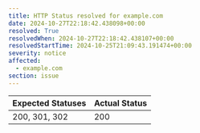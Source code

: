 ```yaml
---
title: HTTP Status resolved for example.com
date: 2024-10-27T22:18:42.438098+00:00
resolved: True
resolvedWhen: 2024-10-27T22:18:42.438107+00:00
resolvedStartTime: 2024-10-25T21:09:43.191474+00:00
severity: notice
affected:
  - example.com
section: issue
---
```


| Expected Statuses | Actual Status  |
|-------------------|----------------|
| 200, 301, 302 | 200 |
